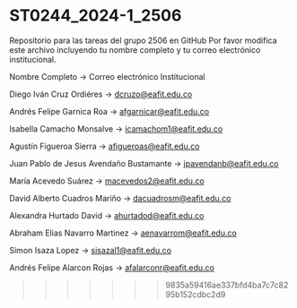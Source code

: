 # ST0244_2024-1_2506
Repositorio para las tareas del grupo 2506 en GitHub
Por favor modifica este archivo incluyendo tu nombre completo y tu correo electrónico institucional.

Nombre Completo -> Correo electrónico Institucional

Diego Iván Cruz Ordiéres -> dcruzo@eafit.edu.co

Andrés Felipe Garnica Roa -> afgarnicar@eafit.edu.co

Isabella Camacho Monsalve -> icamachom1@eafit.edu.co

Agustín Figueroa Sierra -> afigueroas@eafit.edu.co

Juan Pablo de Jesus Avendaño Bustamante -> jpavendanb@eafit.edu.co

María Acevedo Suárez -> macevedos2@eafit.edu.co

David Alberto Cuadros Mariño -> dacuadrosm@eafit.edu.co

Alexandra Hurtado David -> ahurtadod@eafit.edu.co

Abraham Elias Navarro Martinez -> aenavarrom@eafit.edu.co

Simon Isaza Lopez -> sisazal1@eafit.edu.co

Andrés Felipe Alarcon Rojas -> afalarconr@eafit.edu.co



>>>>>>> 9835a59416ae337bfd4ba7c7c8295b152cdbc2d9
